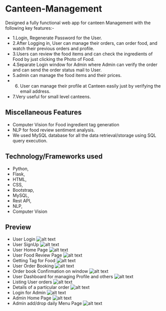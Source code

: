 # Canteen-Management
Designed a fully functional web app for canteen Management with the following key features:-<br>
* 1.Login, Regenerate Password for the User.
* 2.After Logging in, User can manage their orders, can order food, and watch their previous orders and profile.
* 3.Users can review the food items and can check the ingredients of Food by just clicking the Photo of Food.
* 4.Separate Login window for Admin where Admin can verify the order and can send the order status mail to User.
* 5.admin can manage the food items and their prices.
* 6. User can manage their profile at Canteen easily just by verifying the email address.
* 7.Very useful for small level canteens.

## Miscellaneous Features
* Computer Vision for Food ingredient tag generation
* NLP for food review sentiment analysis.
* We used MySQL database for all the data retrieval/storage using SQL query execution.

## Technology/Frameworks used
* Python,
* Flask, 
* HTML, 
* CSS, 
* Bootstrap,
* MySQL,
* Rest API,
* NLP, 
* Computer Vision

##  Preview
* User Login
![alt text](https://github.com/udaram/Canteen-Management/blob/master/pics/login.png)
* User SignUp
![alt text](https://github.com/udaram/Canteen-Management/blob/master/pics/signup.png)
* User Home Page
![alt text](https://github.com/udaram/Canteen-Management/blob/master/pics/mainpage.png)
* User Food Review Page
![alt text](https://github.com/udaram/Canteen-Management/blob/master/pics/foodreview.png)
* Getting Tag for Food
![alt text](https://github.com/udaram/Canteen-Management/blob/master/pics/getfoodtag.png)
* User Order Booking
![alt text](https://github.com/udaram/Canteen-Management/blob/master/pics/order.png)
* Order book Confirmation on window
![alt text](https://github.com/udaram/Canteen-Management/blob/master/pics/success.png)
* User Dashboard for managing Profile and others
![alt text](https://github.com/udaram/Canteen-Management/blob/master/pics/userdashboard.png)
* Listing User orders
![alt text](https://github.com/udaram/Canteen-Management/blob/master/pics/userorders.png)
* Details of a particular order
![alt text](https://github.com/udaram/Canteen-Management/blob/master/pics/vieworder.png)
* Login for Admin
![alt text](https://github.com/udaram/Canteen-Management/blob/master/pics/adminlogin.png)
* Admin Home Page
![alt text](https://github.com/udaram/Canteen-Management/blob/master/pics/adminhome.png)
* Admin add/drop daily Menu Page
![alt text](https://github.com/udaram/Canteen-Management/blob/master/pics/adminaddmenu.png)




